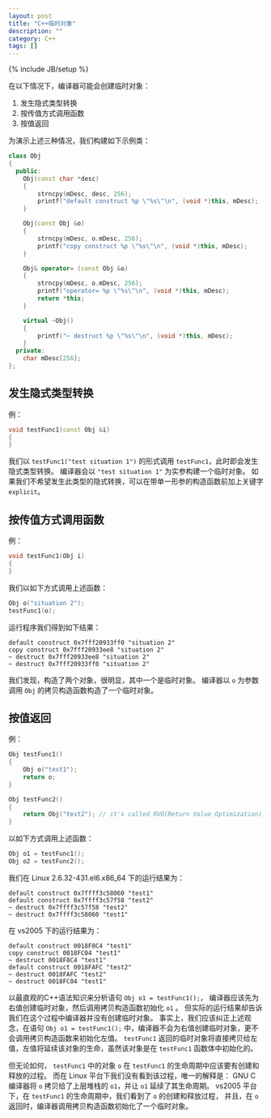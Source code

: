 ```yaml
---
layout: post
title: "C++临时对象"
description: ""
category: C++
tags: []
---
```

{% include JB/setup %}

在以下情况下，编译器可能会创建临时对象：

  1. 发生隐式类型转换
  2. 按传值方式调用函数
  3. 按值返回

为演示上述三种情况，我们构建如下示例类：

``` c++
class Obj
{
  public:
    Obj(const char *desc)
	{
		strncpy(mDesc, desc, 256);
		printf("default construct %p \"%s\"\n", (void *)this, mDesc);
	}

	Obj(const Obj &o)
	{
		strncpy(mDesc, o.mDesc, 256);
		printf("copy construct %p \"%s\"\n", (void *)this, mDesc);
	}

	Obj& operator= (const Obj &o)
	{
		strncpy(mDesc, o.mDesc, 256);
		printf("operator= %p \"%s\"\n", (void *)this, mDesc);
		return *this;
	}

    virtual ~Obj()
	{
		printf("~ destruct %p \"%s\"\n", (void *)this, mDesc);
	}
  private:
	char mDesc[256];
};
```

## 发生隐式类型转换

例：

``` c++
void testFunc1(const Obj &i)
{
}
```

我们以 `testFunc1("test situation 1")` 的形式调用 `testFunc1`，此时即会发生隐式类型转换。
编译器会以 `"test situation 1"` 为实参构建一个临时对象。
如果我们不希望发生此类型的隐式转换，可以在带单一形参的构造函数前加上关键字 `explicit`。

## 按传值方式调用函数

例：

``` c++
void testFunc1(Obj i)
{
}
```

我们以如下方式调用上述函数：

``` c++
Obj o("situation 2");
testFunc1(o);
```

运行程序我们得到如下结果：

``` shell
default construct 0x7fff20933ff0 "situation 2"
copy construct 0x7fff20933ee8 "situation 2"
~ destruct 0x7fff20933ee8 "situation 2"
~ destruct 0x7fff20933ff0 "situation 2"
```

我们发现，构造了两个对象，很明显，其中一个是临时对象。
编译器以 `o` 为参数调用 `Obj` 的拷贝构造函数构造了一个临时对象。

## 按值返回

例：

``` c++
Obj testFunc1()
{
	Obj o("test1");
	return o;
}

Obj testFunc2()
{
	return Obj("test2"); // it's called RVO(Return Value Optimization)
}
```

以如下方式调用上述函数：

``` c++
Obj o1 = testFunc1();
Obj o2 = testFunc2();
```

我们在 Linux 2.6.32-431.el6.x86_64 下的运行结果为：

``` shell
default construct 0x7ffff3c58060 "test1"
default construct 0x7ffff3c57f58 "test2"
~ destruct 0x7ffff3c57f58 "test2"
~ destruct 0x7ffff3c58060 "test1"
```

在 vs2005 下的运行结果为：

``` shell
default construct 0018F8C4 "test1"
copy construct 0018FC04 "test1"
~ destruct 0018F8C4 "test1"
default construct 0018FAFC "test2"
~ destruct 0018FAFC "test2"
~ destruct 0018FC04 "test1"
```

以最直观的C++语法知识来分析语句 `Obj o1 = testFunc1();`，
编译器应该先为右值创建临时对象，然后调用拷贝构造函数初始化 `o1` 。
但实际的运行结果却告诉我们在这个过程中编译器并没有创建临时对象。
事实上，我们应该纠正上述观念，在语句 `Obj o1 = testFunc1();` 中，编译器不会为右值创建临时对象，更不会调用拷贝构造函数来初始化左值。
`testFunc1` 返回的临时对象将直接拷贝给左值，左值将延续该对象的生命，虽然该对象是在 `testFunc1` 函数体中初始化的。

但无论如何， `testFunc1` 中的对象 `o` 在 `testFunc1` 的生命周期中应该要有创建和释放的过程。
而在 Linux 平台下我们没有看到该过程，唯一的解释是：
GNU C 编译器将 `o` 拷贝给了上层堆栈的 `o1`，并让 `o1` 延续了其生命周期。
vs2005 平台下，在 `testFunc1` 的生命周期中，我们看到了 `o` 的创建和释放过程，
并且，在 `o` 返回时，编译器调用拷贝构造函数初始化了一个临时对象。
